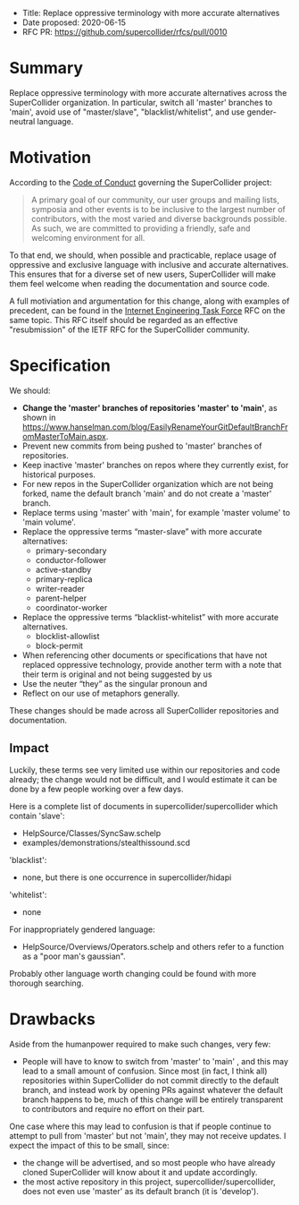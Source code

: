 - Title: Replace oppressive terminology with more accurate alternatives
- Date proposed: 2020-06-15
- RFC PR: https://github.com/supercollider/rfcs/pull/0010

# Summary

Replace oppressive terminology with more accurate alternatives across the SuperCollider organization. In particular,
switch all 'master' branches to 'main', avoid use of "master/slave", "blacklist/whitelist", and use gender-neutral language.

# Motivation

According to the [Code of Conduct](https://github.com/supercollider/supercollider/blob/develop/CODE_OF_CONDUCT.md)
governing the SuperCollider project:

> A primary goal of our community, our user groups and mailing lists, symposia and other events is to be inclusive to the largest number of contributors, with the most varied and diverse backgrounds possible. As such, we are committed to providing a friendly, safe and welcoming environment for all.

To that end, we should, when possible and practicable, replace usage of oppressive and exclusive language with inclusive
and accurate alternatives. This ensures that for a diverse set of new users, SuperCollider will make them feel welcome
when reading the documentation and source code.

A full motiviation and argumentation for this change, along with examples of precedent, can be found in the [Internet
Engineering Task Force](https://tools.ietf.org/id/draft-knodel-terminology-00.html) RFC on the same topic. This RFC
itself should be regarded as an effective "resubmission" of the IETF RFC for the SuperCollider community.

# Specification

We should:
- **Change the 'master' branches of repositories 'master' to 'main'**, as shown in https://www.hanselman.com/blog/EasilyRenameYourGitDefaultBranchFromMasterToMain.aspx.
- Prevent new commits from being pushed to 'master' branches of repositories.
- Keep inactive 'master' branches on repos where they currently exist, for historical purposes.
- For new repos in the SuperCollider organization which are not being forked, name the default branch 'main' and do not
  create a 'master' branch.
- Replace terms using 'master' with 'main', for example 'master volume' to 'main volume'.
- Replace the oppressive terms “master-slave” with more accurate alternatives:
    - primary-secondary
    - conductor-follower
    - active-standby
    - primary-replica
    - writer-reader
    - parent-helper
    - coordinator-worker
- Replace the oppressive terms “blacklist-whitelist” with more accurate alternatives.
    - blocklist-allowlist
    - block-permit
- When referencing other documents or specifications that have not replaced oppressive technology, provide another term
  with a note that their term is original and not being suggested by us
- Use the neuter “they” as the singular pronoun and
- Reflect on our use of metaphors generally.

These changes should be made across all SuperCollider repositories and documentation.

## Impact

Luckily, these terms see very limited use within our repositories and code already; the change would not be difficult,
and I would estimate it can be done by a few people working over a few days.

Here is a complete list of documents in supercollider/supercollider which contain 'slave':
- HelpSource/Classes/SyncSaw.schelp
- examples/demonstrations/stealthissound.scd

'blacklist':
- none, but there is one occurrence in supercollider/hidapi

'whitelist':
- none

For inappropriately gendered language:

- HelpSource/Overviews/Operators.schelp and others refer to a function as a "poor man's gaussian".

Probably other language worth changing could be found with more thorough searching.

# Drawbacks

Aside from the humanpower required to make such changes, very few:
- People will have to know to switch from 'master' to 'main' , and this may lead to a small amount of confusion. Since
  most (in fact, I think all) repositories within SuperCollider do not commit directly to the default branch, and
instead work by opening PRs against whatever the default branch happens to be, much of this change will be entirely
transparent to contributors and require no effort on their part.

One case where this may lead to confusion is that if people continue to attempt to pull from 'master' but not 'main',
they may not receive updates. I expect the impact of this to be small, since:
- the change will be advertised, and so most people who have already cloned SuperCollider will know about it and update
  accordingly.
- the most active repository in this project, supercollider/supercollider, does not even use 'master' as its default
  branch (it is 'develop').
